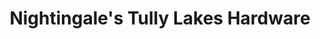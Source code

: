 ---
title: "Nightingale's Tully Lakes Hardware"
url: /tully/nightingales-tully-lakes-hardware/
shop: Eisenwaren
---